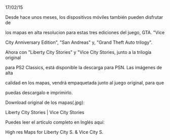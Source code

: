 17/02/15


Desde hace unos meses, los dispositivos móviles también pueden disfrutar de

los mapas en alta resolucion para estas tres ediciones del juego, GTA. "Vice

City Anniversary Edition",  "San Andreas" y, "Grand Theft Auto trilogy".


Ahora con "Liberty City Stories" y "Vice City Stories, junto a la trilogía original

para PS2 Classics, está disponible la descarga para PSN. Las imágenes de alta

calidad en los mapas, vendrá empaquetada junto al juego original, para que

puedas descargalo e imprimirlo.


 

Download original de los mapas(.jpg):

Liberty City Stories | Vice City Stories




Puedes leer el artículo completo en Inglés aquí:

High res Maps for Liberty City S. &amp; Vice City S.
































